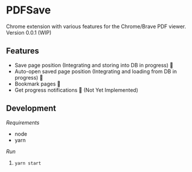 # PDFSave

Chrome extension with various features for the Chrome/Brave PDF viewer. Version 0.0.1 (WIP)

## Features
* Save page position (Integrating and storing into DB in progress) 💾
* Auto-open saved page position (Integrating and loading from DB in progress) 📖
* Bookmark pages 🔖
* Get progress notifications 📱 (Not Yet Implemented)

## Development
*Requirements*
* node
* yarn

*Run*

1. `yarn start`
